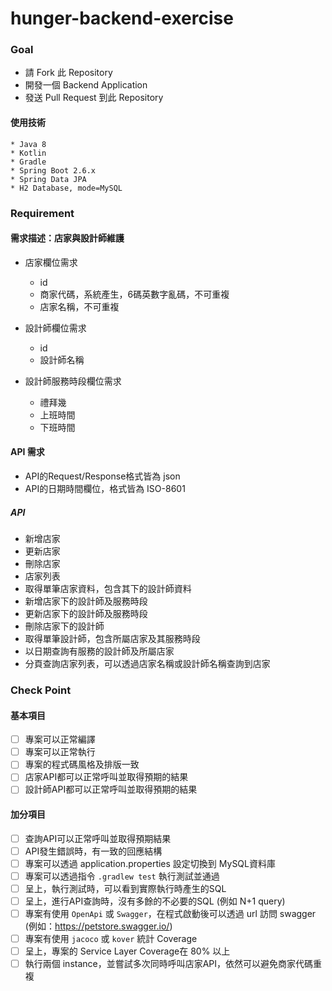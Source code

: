 # hunger-backend-exercise


### Goal 

* 請 Fork 此 Repository
* 開發一個 Backend Application
* 發送 Pull Request 到此 Repository

#### 使用技術
    * Java 8
    * Kotlin
    * Gradle  
    * Spring Boot 2.6.x
    * Spring Data JPA
    * H2 Database, mode=MySQL

### Requirement

#### 需求描述：店家與設計師維護
    
* 店家欄位需求
  * id
  * 商家代碼，系統產生，6碼英數字亂碼，不可重複  
  * 店家名稱，不可重複

* 設計師欄位需求
  * id
  * 設計師名稱

* 設計師服務時段欄位需求
  * 禮拜幾
  * 上班時間
  * 下班時間


#### API 需求

* API的Request/Response格式皆為 json
* API的日期時間欄位，格式皆為 ISO-8601

##### API
* 新增店家
* 更新店家
* 刪除店家
* 店家列表
* 取得單筆店家資料，包含其下的設計師資料
* 新增店家下的設計師及服務時段
* 更新店家下的設計師及服務時段
* 刪除店家下的設計師
* 取得單筆設計師，包含所屬店家及其服務時段
* 以日期查詢有服務的設計師及所屬店家  
* 分頁查詢店家列表，可以透過店家名稱或設計師名稱查詢到店家


### Check Point

#### 基本項目
- [ ] 專案可以正常編譯 
- [ ] 專案可以正常執行 
- [ ] 專案的程式碼風格及排版一致 
- [ ] 店家API都可以正常呼叫並取得預期的結果
- [ ] 設計師API都可以正常呼叫並取得預期的結果

#### 加分項目
- [ ] 查詢API可以正常呼叫並取得預期結果
- [ ] API發生錯誤時，有一致的回應結構
- [ ] 專案可以透過 application.properties 設定切換到 MySQL資料庫  
- [ ] 專案可以透過指令 `.gradlew test` 執行測試並通過
- [ ] 呈上，執行測試時，可以看到實際執行時產生的SQL
- [ ] 呈上，進行API查詢時，沒有多餘的不必要的SQL (例如 N+1 query)
- [ ] 專案有使用 `OpenApi` 或 `Swagger`，在程式啟動後可以透過 url 訪問 swagger (例如：https://petstore.swagger.io/)  
- [ ] 專案有使用 `jacoco` 或 `kover` 統計 Coverage
- [ ] 呈上，專案的 Service Layer Coverage在 80% 以上
- [ ] 執行兩個 instance，並嘗試多次同時呼叫店家API，依然可以避免商家代碼重複
